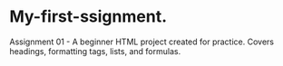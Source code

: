 # My-first-ssignment.
Assignment 01 - A beginner HTML project created for practice. Covers headings, formatting tags, lists, and formulas.
